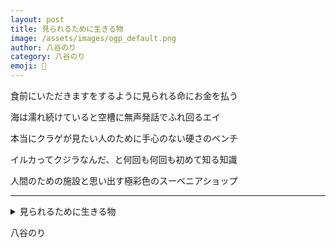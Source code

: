 ```yaml
---
layout: post
title: 見られるために生きる物
image: /assets/images/ogp_default.png
author: 八谷のり
category: 八谷のり
emoji: 🍞
---
```


<div class="tanka-area"><div class="tanka">
<p>食前にいただきますをするように見られる命にお金を払う</p>
<p>海は濡れ続けていると空槽に無声発話でふれ回るエイ</p>
<p>本当にクラゲが見たい人のために手心のない硬さのベンチ</p>
<p>イルカってクジラなんだ、と何回も何回も初めて知る知識</p>
<p>人間のための施設と思い出す極彩色のスーベニアショップ</p></div></div>

---

<details><summary>見られるために生きる物</summary>
食前にいただきますをするように見られる命にお金を払う<br />
海は濡れ続けていると空槽に無声発話でふれ回るエイ<br />
本当にクラゲが見たい人のために手心のない硬さのベンチ<br />
イルカってクジラなんだ、と何回も何回も初めて知る知識<br />
人間のための施設と思い出す極彩色のスーベニアショップ<br />
<br />
</details>

八谷のり

